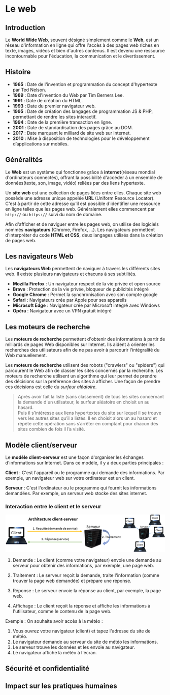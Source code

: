 
# Le web  

## Introduction  
Le __World Wide Web__, souvent désigné simplement comme le __Web__, est un réseau d'information en ligne qui offre l'accès à des pages web riches en texte, images, vidéos et bien d'autres contenus. Il est devenu une ressource incontournable pour l'éducation, la communication et le divertissement.


## Histoire  

- __1965__ : Date de l'invention et programmation du concept d'hypertexte par Ted Nelson.  
- __1989__ : Date d'invention du Web par Tim Berners Lee.     
- __1991__ : Date de création du HTML.    
- __1993__ : Date du premier navigateur web.     
- __1995__ : Date de création des langages de programmation JS & PHP, permettant de rendre les sites interactif.     
- __1994__ : Date de la première transaction en ligne.    
- __2001__ : Date de standardisation des pages grâce au DOM.    
- __2017__ : Date marquant le milliard de site web sur internet.      
- __2010__ : Mise à disposition de technologies pour le développement d’applications sur mobiles.      


## Généralités  

Le __Web__ est un système qui fonctionne grâce à __internet__(réseau mondial d'ordinateurs connectés), offrant la possibilité d'accéder à un ensemble de données(texte, son, image, vidéo) reliées par des liens hypertexte.  

Un __site web__ est une collection de pages liées entre elles. Chaque site web possède une adresse unique appelée __URL__ (Uniform Resource Locator). C'est à partir de cette adresse qu'il est possible d'identifier une ressource en ligne telles que les pages web. Généralement elles commencent par `http://` ou `https://` suivi du nom de domaine.  

Afin d'afficher et de naviguer entre les pages web, on utilise des logiciels nommés __navigateurs__ (Chrome, Firefox, ...).
Les navigateurs permettent d'interpréter du code __HTML et CSS__, deux langages utilisés dans la création de pages web.  


## Les navigateurs Web    

Les __navigateurs Web__ permettent de naviguer à travers les différents sites web. Il existe plusieurs navigateurs et chacuns à ses subtilités. 

- __Mozilla Firefox__ : Un navigateur respect de la vie privée et open source  
- __Brave__ : Protection de la vie privée, bloqueur de publicités intégré   
- __Google Chrome__ : Permet la synchronisation avec son compte google  
- __Safari__ : Navigateurs crée par Apple pour ses appareils   
- __Microsoft Edge__ : Navigateur crée par Microsoft intégré avec Windows  
- __Opéra__ : Navigateur avec un VPN gratuit intégré   



## Les moteurs de recherche  

Les __moteurs de recherche__ permettent d'obtenir des informations à partir de milliards de pages Web disponibles sur Internet. Ils aident à orienter les recherches des utilisateurs afin de ne pas avoir à parcourir l'intégralité du Web manuellement.  

Les __moteurs de recherche__ utilisent des robots ("crawlers" ou "spiders") qui parcourent le Web afin de classer les sites concernés par la recherche. Les moteurs de recherche utilisent un algorithme qui leur permet de prendre des décisions sur la préférence des sites à afficher. Une façon de prendre ces décisions est celle du _surfeur aléatoire_.    


> Après avoir fait la liste (sans classement) de tous les sites concernant la demande d'un utilsateur, le surfeur aléatoire en choisit un au hasard.  
> Puis il s’intéresse aux liens hypertextes du site sur lequel il se trouve vers les autres sites qu’il a listés. Il en choisit alors un au hasard et répète cette opération sans s’arrêter en comptant pour chacun des sites combien de fois il l’a visité.





## Modèle client/serveur  

Le __modèle client-serveur__ est une façon d'organiser les échanges d'informations sur Internet. Dans ce modèle, il y a deux parties principales :

__Client__ : C'est l'appareil ou le programme qui demande des informations. Par exemple, un navigateur web sur votre ordinateur est un client.

__Serveur__ : C'est l'ordinateur ou le programme qui fournit les informations demandées. Par exemple, un serveur web stocke des sites internet.

### Interaction entre le client et le serveur 

![schéma client serveur](img/reseau_clt_serveur.png)


1. Demande : Le client (comme votre navigateur) envoie une demande au serveur pour obtenir des informations, par exemple, une page web.

2. Traitement : Le serveur reçoit la demande, traite l'information (comme trouver la page web demandée) et prépare une réponse.

3. Réponse : Le serveur envoie la réponse au client, par exemple, la page web.

4. Affichage : Le client reçoit la réponse et affiche les informations à l'utilisateur, comme le contenu de la page web.


Exemple :
On souhaite avoir accès à la météo :
1. Vous ouvrez votre navigateur (client) et tapez l'adresse du site de météo.
2. Le navigateur demande au serveur du site de météo les informations.
3. Le serveur trouve les données et les envoie au navigateur.
4. Le navigateur affiche la météo à l'écran.



## Sécurité et confidentialité

## Impact sur les pratiques humaines  